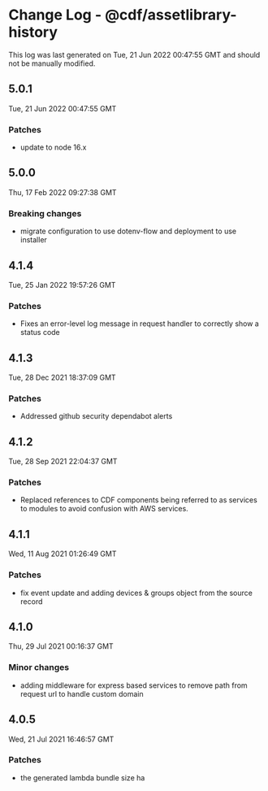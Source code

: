 # Change Log - @cdf/assetlibrary-history

This log was last generated on Tue, 21 Jun 2022 00:47:55 GMT and should not be manually modified.

## 5.0.1

Tue, 21 Jun 2022 00:47:55 GMT

### Patches

- update to node 16.x

## 5.0.0

Thu, 17 Feb 2022 09:27:38 GMT

### Breaking changes

- migrate configuration to use dotenv-flow and deployment to use installer

## 4.1.4

Tue, 25 Jan 2022 19:57:26 GMT

### Patches

- Fixes an error-level log message in request handler to correctly show a status code

## 4.1.3

Tue, 28 Dec 2021 18:37:09 GMT

### Patches

- Addressed github security dependabot alerts

## 4.1.2

Tue, 28 Sep 2021 22:04:37 GMT

### Patches

- Replaced references to CDF components being referred to as services to modules to avoid confusion with AWS services.

## 4.1.1

Wed, 11 Aug 2021 01:26:49 GMT

### Patches

- fix event update and adding devices & groups object from the source record

## 4.1.0

Thu, 29 Jul 2021 00:16:37 GMT

### Minor changes

- adding middleware for express based services to remove path from request url to handle custom domain

## 4.0.5

Wed, 21 Jul 2021 16:46:57 GMT

### Patches

- the generated lambda bundle size ha
